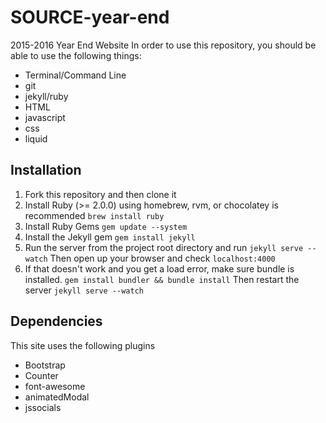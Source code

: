 # SOURCE-year-end
2015-2016 Year End Website
In order to use this repository, you should be able to use the following things:
* Terminal/Command Line
* git
* jekyll/ruby
* HTML
* javascript
* css
* liquid

## Installation
1. Fork this repository and then clone it
2. Install Ruby (>= 2.0.0) using homebrew, rvm, or chocolatey is recommended
`brew install ruby`
3. Install Ruby Gems
`gem update --system`
4. Install the Jekyll gem
`gem install jekyll`
5. Run the server from the project root directory and run
```jekyll serve --watch```
Then open up your browser and check `localhost:4000`
6. If that doesn't work and you get a load error, make sure bundle is installed.
```gem install bundler && bundle install```
Then restart the server
```jekyll serve --watch```

## Dependencies
This site uses the following plugins
* Bootstrap
* Counter
* font-awesome
* animatedModal
* jssocials
